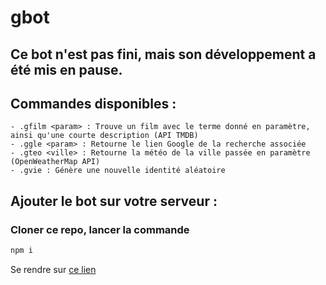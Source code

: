# gbot
## Ce bot n'est pas fini, mais son développement a été mis en pause.


## Commandes disponibles :

    - .gfilm <param> : Trouve un film avec le terme donné en paramètre, ainsi qu'une courte description (API TMDB)
    - .ggle <param> : Retourne le lien Google de la recherche associée
    - .gteo <ville> : Retourne la météo de la ville passée en paramètre (OpenWeatherMap API)
    - .gvie : Génère une nouvelle identité aléatoire

## Ajouter le bot sur votre serveur : 
### Cloner ce repo, lancer la commande 
```sh
npm i
```
Se rendre sur [ce lien](https://discord.com/api/oauth2/authorize?client_id=728971481387761704&permissions=8&scope=bot)
